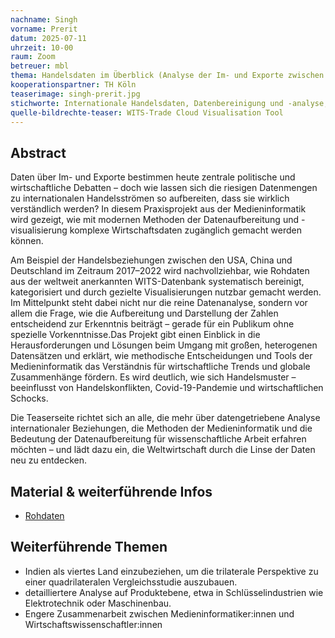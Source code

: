 ```yaml
---
nachname: Singh
vorname: Prerit
datum: 2025-07-11
uhrzeit: 10-00
raum: Zoom
betreuer: mbl
thema: Handelsdaten im Überblick (Analyse der Im- und Exporte zwischen USA, China und Deutschland im Zeitraum 2017–2022)
kooperationspartner: TH Köln
teaserimage: singh-prerit.jpg
stichworte: Internationale Handelsdaten, Datenbereinigung und -analyse, Handelskrieg, Corona-Pandemie
quelle-bildrechte-teaser: WITS-Trade Cloud Visualisation Tool
---
```

## Abstract

Daten über Im- und Exporte bestimmen heute zentrale politische und wirtschaftliche Debatten – doch wie lassen sich die riesigen Datenmengen zu internationalen Handelsströmen so aufbereiten, dass sie wirklich verständlich werden? In diesem Praxisprojekt aus der Medieninformatik wird gezeigt, wie mit modernen Methoden der Datenaufbereitung und -visualisierung komplexe Wirtschaftsdaten zugänglich gemacht werden können.

Am Beispiel der Handelsbeziehungen zwischen den USA, China und Deutschland im Zeitraum 2017–2022 wird nachvollziehbar, wie Rohdaten aus der weltweit anerkannten WITS-Datenbank systematisch bereinigt, kategorisiert und durch gezielte Visualisierungen nutzbar gemacht werden. Im Mittelpunkt steht dabei nicht nur die reine Datenanalyse, sondern vor allem die Frage, wie die Aufbereitung und Darstellung der Zahlen entscheidend zur Erkenntnis beiträgt – gerade für ein Publikum ohne spezielle Vorkenntnisse.Das Projekt gibt einen Einblick in die Herausforderungen und Lösungen beim Umgang mit großen, heterogenen Datensätzen und erklärt, wie methodische Entscheidungen und Tools der Medieninformatik das Verständnis für wirtschaftliche Trends und globale Zusammenhänge fördern. Es wird deutlich, wie sich Handelsmuster – beeinflusst von Handelskonflikten, Covid-19-Pandemie und wirtschaftlichen Schocks.

Die Teaserseite richtet sich an alle, die mehr über datengetriebene Analyse internationaler Beziehungen, die Methoden der Medieninformatik und die Bedeutung der Datenaufbereitung für wissenschaftliche Arbeit erfahren möchten – und lädt dazu ein, die Weltwirtschaft durch die Linse der Daten neu zu entdecken.

## Material & weiterführende Infos

- [Rohdaten](https://th-koeln.sciebo.de/s/5H9Gk2yBP7V02cM)

## Weiterführende Themen

* Indien als viertes Land einzubeziehen, um die trilaterale Perspektive zu einer quadrilateralen Vergleichsstudie auszubauen.
* detailliertere Analyse auf Produktebene, etwa in Schlüsselindustrien wie Elektrotechnik oder Maschinenbau.
* Engere Zusammenarbeit zwischen Medieninformatiker:innen und Wirtschaftswissenschaftler:innen
